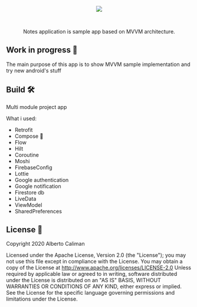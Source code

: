 

<div align="center">
  <p align="center">
  <img src="screen/video.gif">
    </p>
 </div>
<br>

<p align="center">Notes application is sample app based on MVVM architecture.</p>


Work in progress 🚧
-------------------
 The main purpose of this app is to show MVVM sample implementation and try new android's stuff

Build 🛠
-------------------
Multi module project app

What i used:

 - Retrofit
 - Compose 🤩
 - Flow
 - Hilt
 - Coroutine
 - Moshi
 - FirebaseConfig
 - Lottie
 - Google authentication
 - Google notification
 - Firestore db
 - LiveData
 - ViewModel
 - SharedPreferences



License 📄
-------------------

  Copyright 2020 Alberto Caliman

 Licensed under the Apache License, Version 2.0 (the "License"); you may not use this file except in compliance with the License. You may obtain a copy of the License at
 http://www.apache.org/licenses/LICENSE-2.0
 Unless required by applicable law or agreed to in writing, software distributed under the License is distributed on an "AS IS" BASIS, WITHOUT WARRANTIES OR CONDITIONS OF ANY KIND, either express or implied. See the License for the specific language governing permissions and limitations under the License.
